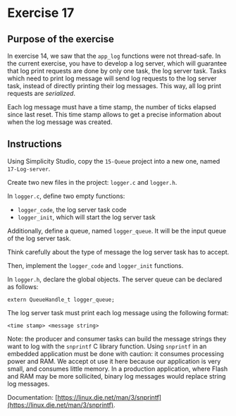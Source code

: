 # Exercise 17

## Purpose of the exercise

In exercise 14, we saw that the `app_log` functions were not thread-safe. In the current exercise, you have to develop a log server, which will guarantee that log print requests are done by only one task, the log server task. Tasks which need to print log message will send log requests to the log server task, instead of directly printing their log messages. This way, all log print requests are *serialized*.

Each log message must have a time stamp, the number of ticks elapsed since last reset. This time stamp allows to get a precise information about when the log message was created.

## Instructions

Using Simplicity Studio, copy the `15-Queue` project into a new one, named `17-Log-server`.

Create two new files in the project: `logger.c` and `logger.h`. 

In `logger.c`, define two empty functions:
* `logger_code`, the log server task code
* `logger_init`, which will start the log server task

Additionally, define a queue, named `logger_queue`. It will be the input queue of the log server task.

Think carefully about the type of message the log server task has to accept.

Then, implement the `logger_code` and `logger_init` functions.

In `logger.h`, declare the global objects. The server queue can be declared as follows:
```
extern QueueHandle_t logger_queue;
```

The log server task must print each log message using the following format:
```
<time stamp> <message string>
```

Note: the producer and consumer tasks can build the message strings they want to log with the `snprintf` C library function. Using `snprintf` in an embedded application must be done with caution: it consumes processing power and RAM. We accept ot use it here because our application is very small, and consumes little memory. In a production application, where Flash and RAM may be more sollicited, binary log messages would replace string log messages.

Documentation: [https://linux.die.net/man/3/snprintf](https://linux.die.net/man/3/snprintf).
